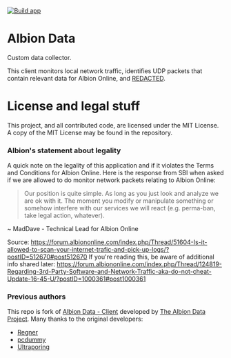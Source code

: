 [![Build app](https://github.com/kantraksel/albiondata/actions/workflows/main.yml/badge.svg)](https://github.com/kantraksel/albiondata/actions/workflows/main.yml)

# Albion Data
Custom data collector.

This client monitors local network traffic, identifies UDP packets
that contain relevant data for Albion Online, and [REDACTED](https://example.com).

# License and legal stuff
This project, and all contributed code, are licensed under the MIT
License. A copy of the MIT License may be found in the repository.

### Albion's statement about legality
A quick note on the legality of this application and if it
violates the Terms and Conditions for Albion Online. Here is
the response from SBI when asked if we are allowed to do
monitor network packets relating to Albion Online:
> Our position is quite simple. As long as you just look and
analyze we are ok with it. The moment you modify or manipulate
something or somehow interfere with our services we will react
(e.g. perma-ban, take legal action, whatever).

~ MadDave - Technical Lead for Albion Online

Source: https://forum.albiononline.com/index.php/Thread/51604-Is-it-allowed-to-scan-your-internet-trafic-and-pick-up-logs/?postID=512670#post512670
If you're reading this, be aware of additional info shared later: https://forum.albiononline.com/index.php/Thread/124819-Regarding-3rd-Party-Software-and-Network-Traffic-aka-do-not-cheat-Update-16-45-U/?postID=1000361#post1000361

### Previous authors
This repo is fork of [Albion Data - Client](https://github.com/broderickhyman/albiondata-client) developed by [The Albion Data Project](https://albion-online-data.com).
Many thanks to the original developers:
- [Regner](https://github.com/Regner)
- [pcdummy](https://github.com/pcdummy)
- [Ultraporing](https://github.com/Ultraporing)
